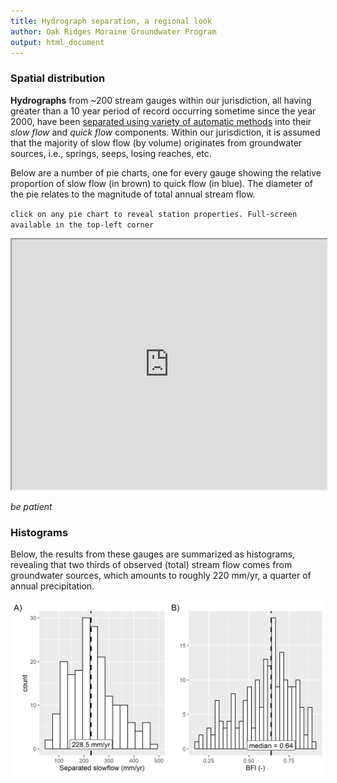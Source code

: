 ```yaml
---
title: Hydrograph separation, a regional look
author: Oak Ridges Moraine Groundwater Program
output: html_document
---
```


### Spatial distribution

**Hydrographs** from ~200 stream gauges within our jurisdiction, all having greater than a 10 year period of record occurring sometime since the year 2000, have been [separated using variety of automatic methods](https://owrc.github.io/info/hydrographseparation/) into their *slow flow* and *quick flow* components. Within our jurisdiction, it is assumed that the majority of slow flow (by volume) originates from groundwater sources, i.e., springs, seeps, losing reaches, etc.

Below are a number of pie charts, one for every gauge showing the relative proportion of slow flow (in brown) to quick flow (in blue). The diameter of the pie relates to the magnitude of total annual stream flow.

`click on any pie chart to reveal station properties. Full-screen available in the top-left corner`

<iframe src="https://golang.oakridgeswater.ca/pages/baseflow-piechart.html" width="100%" height="400" scrolling="no" allowfullscreen></iframe>

*be patient*
<br>


### Histograms

Below, the results from these gauges are summarized as histograms, revealing that two thirds of observed (total) stream flow comes from groundwater sources, which amounts to roughly 220 mm/yr, a quarter of annual precipitation.

![baseflow-histogram](baseflow-histogram.png)
